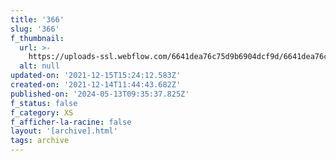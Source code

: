 ```yaml
---
title: '366'
slug: '366'
f_thumbnail:
  url: >-
    https://uploads-ssl.webflow.com/6641dea76c75d9b6904dcf9d/6641dea76c75d9b6904dd30a_366.jpg
  alt: null
updated-on: '2021-12-15T15:24:12.583Z'
created-on: '2021-12-14T11:44:43.682Z'
published-on: '2024-05-13T09:35:37.825Z'
f_status: false
f_category: XS
f_afficher-la-racine: false
layout: '[archive].html'
tags: archive
---
```



